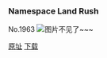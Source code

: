 ### Namespace Land Rush
No.1963
![图片不见了~~~](https://imgs.xkcd.com/comics/namespace_land_rush.png)

[原址](https://xkcd.com//1963) [下载](https://imgs.xkcd.com/comics/namespace_land_rush.png)

